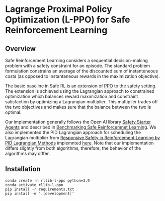 # Lagrange Proximal Policy Optimization (L-PPO) for Safe Reinforcement Learning

## Overview

Safe Reinforcement Learning considers a sequential decision-making problem with a 
safety constraint for an episode. The standard problem 
formulation constrains an average of the discounted sum of instanteneous costs
(as opposed to instantaneous rewards in the maximization objective).

The basic baseline in Safe RL is an extension of [PPO](https://arxiv.org/abs/1707.06347)
to the safety setting. The extension is achieved using the Lagrangian approach to 
constrained optimization which balances reward maximization and constraint satisfaction
by optimizing a Lagrangian multiplier. This multiplier trades off the two objectives and 
 makes sure that the balance between the two is optimal. 
 
 Our implementation generally follows 
the Open AI library [Safety Starter Agents](https://github.com/openai/safety-starter-agents)
and described in [Benchmarking Safe Reinforcemnet Learning](https://cdn.openai.com/safexp-short.pdf). We also implemented the PID Lagrangian approach for scheduling the Lagrangian multiplier 
from [Responsive Safety in Reinforcement Learning by PID Lagrangian Methods](https://arxiv.org/abs/2007.03964)
implemnted [here](https://github.com/astooke/rlpyt/tree/master/rlpyt/projects/safe). Note that our implementation differs slightly from both algorithms, therefore, the behavior of the algorithms may differ.

## Installation

```
conda create -n rllib-l-ppo python=3.9
conda activate rllib-l-ppo
pip install -r requirements.txt
pip install -e '.[development]'
```
